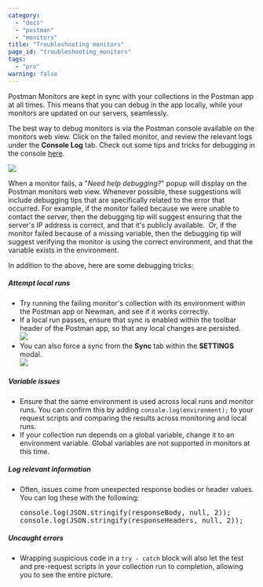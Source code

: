 ```yaml
---
category: 
  - "docs"
  - "postman"
  - "monitors"
title: "Troubleshooting monitors"
page_id: "troubleshooting_monitors"
tags: 
  - "pro"
warning: false
---
```


Postman Monitors are kept in sync with your collections in the Postman app at all times. This means that you can debug in the app locally, while your monitors are updated on our servers, seamlessly.

The best way to debug monitors is via the Postman console available on the monitors web view. Click on the failed monitor, and review the relevant logs under the **Console Log** tab. Check out some tips and tricks for debugging in the console [here](https://postmanlabs.atlassian.net/wiki/pages/resumedraft.action?draftId=58685030&draftShareId=6a07e15d-2e2d-48e0-aec9-4ce63b98b3a0).

![](https://s3.amazonaws.com/postman-static-getpostman-com/postman-docs/59015378.png)

When a monitor fails, a "_Need help debugging?_" popup will display on the Postman monitors web view. Whenever possible, these suggestions will include debugging tips that are specifically related to the error that occurred. For example, if the monitor failed because we were unable to contact the server, then the debugging tip will suggest ensuring that the server's IP address is correct, and that it's publicly available.  Or, if the monitor failed because of a missing variable, then the debugging tip will suggest verifying the monitor is using the correct environment, and that the variable exists in the environment.

In addition to the above, here are some debugging tricks:

##### Attempt local runs

*   Try running the failing monitor's collection with its environment within the Postman app or Newman, and see if it works correctly.
*   If a local run passes, ensure that sync is enabled within the toolbar header of the Postman app, so that any local changes are persisted.  
    ![](https://s3.amazonaws.com/postman-static-getpostman-com/postman-docs/59046115.pn)
*   You can also force a sync from the **Sync** tab within the **SETTINGS** modal.  
    ![](https://s3.amazonaws.com/postman-static-getpostman-com/postman-docs/59046046.png)

##### Variable issues

*   Ensure that the same environment is used across local runs and monitor runs. You can confirm this by adding ``console.log(environment);`` to your request scripts and comparing the results across monitoring and local runs.
*   If your collection run depends on a global variable, change it to an environment variable. Global variables are not supported in monitors at this time.

##### Log relevant information

*   Often, issues come from unexpected response bodies or header values. You can log these with the following:

    <div>

    <div>

    <pre>console.log(JSON.stringify(responseBody, null, 2));
    console.log(JSON.stringify(responseHeaders, null, 2));</pre>

    </div>

    </div>

##### Uncaught errors

*   Wrapping suspicious code in a ``try - catch`` block will also let the test and pre-request scripts in your collection run to completion, allowing you to see the entire picture.
